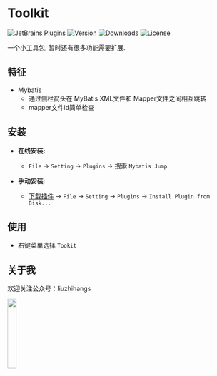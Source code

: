 Toolkit
=======

[![JetBrains Plugins](https://img.shields.io/jetbrains/plugin/v/15692-mybatis-jump.svg)](https://plugins.jetbrains.com/plugin/15692-mybatis-jump)
[![Version](http://phpstorm.espend.de/badge/15692/version)](https://plugins.jetbrains.com/plugin/15692-mybatis-jump/versions)
[![Downloads](https://img.shields.io/jetbrains/plugin/d/15692-mybatis-jump.svg)](https://plugins.jetbrains.com/plugin/15692-mybatis-jump)
[![License](https://img.shields.io/badge/license-MIT-red.svg)](https://github.com/liuzhihang/mybatis-jump/blob/master/LICENSE)

一个小工具包, 暂时还有很多功能需要扩展.

特征
----

- Mybatis
    - 通过侧栏箭头在 MyBatis XML文件和 Mapper文件之间相互跳转
    - mapper文件id简单检查

安装
----

- **在线安装:**
    - `File` -> `Setting` -> `Plugins` -> 搜索 `Mybatis Jump`

- **手动安装:**
    - [下载插件](https://github.com/liuzhihang/mybatis-jump/releases) -> `File` -> `Setting` -> `Plugins`
      -> `Install Plugin from Disk...`

使用
----

- 右键菜单选择 `Tookit`


关于我
----

欢迎关注公众号：liuzhihangs

<img src="https://liuzhihang.com/oss/pic/wechat.jpg"  width="20%" height="20%" />





